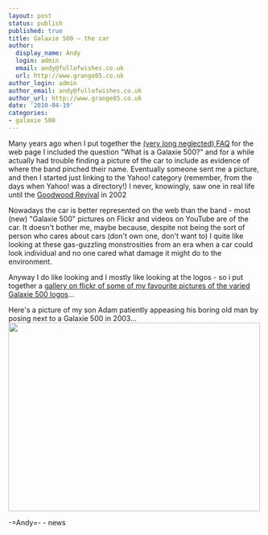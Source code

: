 ```yaml
---
layout: post
status: publish
published: true
title: Galaxie 500 – the car
author:
  display_name: Andy
  login: admin
  email: andy@fullofwishes.co.uk
  url: http://www.grange85.co.uk
author_login: admin
author_email: andy@fullofwishes.co.uk
author_url: http://www.grange85.co.uk
date: '2010-04-19'
categories:
- galaxie 500
---
```

<div>Many years ago when I put together the <a href="/articles/2000-01-29-galaxie-500-faq.txt">(very long neglected) FAQ</a> for the web page I included the question "What is a Galaxie 500?" and for a while actually had trouble finding a picture of the car to include as evidence of where the band pinched their name. Eventually someone sent me a picture, and then I started just linking to the Yahoo! category (remember, from the days when Yahoo! was a directory!) I never, knowingly, saw one in real life until the <a href="http://www.goodwood.co.uk/site/content/revival/Welcome.aspx">Goodwood Revival</a> in 2002
<p />Nowadays the car is better represented on the web than the band - most (new) "Galaxie 500" pictures on Flickr and videos on YouTube are of the car. It doesn&#39;t bother me, maybe because, despite not being the sort of person who cares about cars (don&#39;t own one, don&#39;t want to) I quite like looking at these gas-guzzling monstrosities from an era when a car could look individual and no one cared what damage it might do to the environment.
<p /> Anyway I do like looking and I mostly like looking at the logos - so i put together a <a href="http://www.flickr.com/photos/grange85/galleries/72157623767017895/">gallery on flickr of some of my favourite pictures of the varied Galaxie 500 logos</a>...
<p /> Here&#39;s a picture of my son Adam patiently appeasing his boring old man by posing next to a Galaxie 500 in 2003...<br /><a href="http://www.flickr.com/photos/grange85/4535593823/"><img src="https://farm3.static.flickr.com/2804/4535593823_2e6c35e8da.jpg" border="0" height="375" width="500" /></a>
<p /> -=Andy=-
- news
</p></div>
